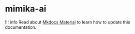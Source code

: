 # mimika-ai

!!! info
    Read about [Mkdocs Material](https://squidfunk.github.io/mkdocs-material/creating-your-site/) to learn how to update this documentation.